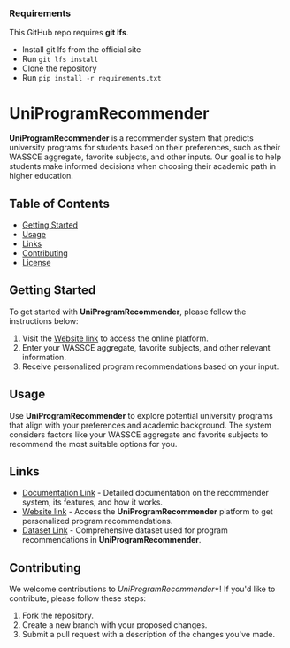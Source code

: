 


### Requirements

This GitHub repo requires **git lfs**.
- Install git lfs from the official site
- Run `git lfs install`
- Clone the repository
- Run `pip install -r requirements.txt`

# UniProgramRecommender

**UniProgramRecommender** is a recommender system that predicts university programs for students based on their preferences, such as their WASSCE aggregate, favorite subjects, and other inputs. Our goal is to help students make informed decisions when choosing their academic path in higher education.

## Table of Contents
- [Getting Started](#getting-started)
- [Usage](#usage)
- [Links](#links)
- [Contributing](#contributing)
- [License](#license)

## Getting Started

To get started with **UniProgramRecommender**, please follow the instructions below:

1. Visit the [Website link](https://course-recommender-tool.vercel.app/) to access the online platform.
2. Enter your WASSCE aggregate, favorite subjects, and other relevant information.
3. Receive personalized program recommendations based on your input.

## Usage

Use **UniProgramRecommender** to explore potential university programs that align with your preferences and academic background. The system considers factors like your WASSCE aggregate and favorite subjects to recommend the most suitable options for you.

## Links

- [Documentation Link](https://docs.google.com/document/d/11Vmn2fIoToMTCoPpEEwmv6_sB1f_-lYLFAKXu7jmJNc/edit) - Detailed documentation on the recommender system, its features, and how it works.
- [Website link](https://course-recommender-tool.vercel.app/) - Access the **UniProgramRecommender** platform to get personalized program recommendations.
- [Dataset Link](https://docs.google.com/spreadsheets/d/1bvKuGSIe2YcQX1u8BkjXdC9gh1yAGJkqXxcuvd3Kc-A/edit#gid=1350298462) - Comprehensive dataset used for program recommendations in **UniProgramRecommender**.


## Contributing

We welcome contributions to *UniProgramRecommender**! If you'd like to contribute, please follow these steps:

1. Fork the repository.
2. Create a new branch with your proposed changes.
3. Submit a pull request with a description of the changes you've made.

